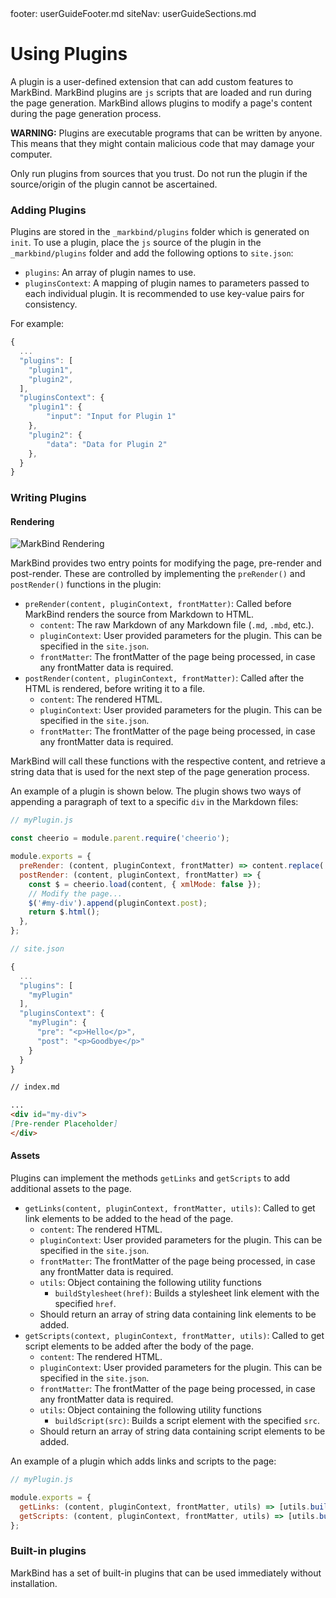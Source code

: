 <frontmatter>
  footer: userGuideFooter.md
  siteNav: userGuideSections.md
</frontmatter>

<include src="../common/header.md" />

<div class="website-content">

# Using Plugins

A plugin is a user-defined extension that can add custom features to MarkBind. MarkBind plugins are `js` scripts that are loaded and run during the page generation. MarkBind allows plugins to modify a page's content during the page generation process.

<tip-box type="warning">

**WARNING:** Plugins are executable programs that can be written by anyone. This means that they might contain malicious code that may damage your computer.

Only run plugins from sources that you trust. Do not run the plugin if the source/origin of the plugin cannot be ascertained.
</tip-box>

### Adding Plugins

Plugins are stored in the `_markbind/plugins` folder which is generated on `init`. To use a plugin, place the `js` source of the plugin in the `_markbind/plugins` folder and add the following options to `site.json`:

- `plugins`: An array of plugin names to use.
- `pluginsContext`: A mapping of plugin names to parameters passed to each individual plugin. It is recommended to use key-value pairs for consistency.

For example:

```js
{
  ...
  "plugins": [
    "plugin1",
    "plugin2",
  ],
  "pluginsContext": {
    "plugin1": {
    	"input": "Input for Plugin 1"
    },
    "plugin2": {
    	"data": "Data for Plugin 2"
    },
  }
}
```

### Writing Plugins

#### Rendering

![MarkBind Rendering]({{baseUrl}}/images/rendering.png)

MarkBind provides two entry points for modifying the page, pre-render and post-render. These are controlled by implementing the `preRender()` and `postRender()` functions in the plugin:

- `preRender(content, pluginContext, frontMatter)`: Called before MarkBind renders the source from Markdown to HTML.
  - `content`: The raw Markdown of any Markdown file (`.md`, `.mbd`, etc.).
  - `pluginContext`: User provided parameters for the plugin. This can be specified in the `site.json`.
  - `frontMatter`: The frontMatter of the page being processed, in case any frontMatter data is required.
- `postRender(content, pluginContext, frontMatter)`: Called after the HTML is rendered, before writing it to a file.
  - `content`: The rendered HTML.
  - `pluginContext`: User provided parameters for the plugin. This can be specified in the `site.json`.
  - `frontMatter`: The frontMatter of the page being processed, in case any frontMatter data is required.

MarkBind will call these functions with the respective content, and retrieve a string data that is used for the next step of the page generation process.

An example of a plugin is shown below. The plugin shows two ways of appending a paragraph of text to a specific `div` in the Markdown files:

```js
// myPlugin.js

const cheerio = module.parent.require('cheerio');

module.exports = {
  preRender: (content, pluginContext, frontMatter) => content.replace('[Pre-render Placeholder]', `${pluginContext.pre}`),
  postRender: (content, pluginContext, frontMatter) => {
    const $ = cheerio.load(content, { xmlMode: false });
    // Modify the page...
    $('#my-div').append(pluginContext.post);
    return $.html();
  },
};
```

```js
// site.json

{
  ...
  "plugins": [
    "myPlugin"
  ],
  "pluginsContext": {
    "myPlugin": {
      "pre": "<p>Hello</p>",
      "post": "<p>Goodbye</p>"
    }
  }
}
```

```md
// index.md

...
<div id="my-div">
[Pre-render Placeholder]
</div>
```

#### Assets

Plugins can implement the methods `getLinks` and `getScripts` to add additional assets to the page. 

- `getLinks(content, pluginContext, frontMatter, utils)`: Called to get link elements to be added to the head of the page.
  - `content`: The rendered HTML.
  - `pluginContext`: User provided parameters for the plugin. This can be specified in the `site.json`.
  - `frontMatter`: The frontMatter of the page being processed, in case any frontMatter data is required.
  - `utils`: Object containing the following utility functions
    - `buildStylesheet(href)`: Builds a stylesheet link element with the specified `href`.
  - Should return an array of string data containing link elements to be added.
- `getScripts(context, pluginContext, frontMatter, utils)`: Called to get script elements to be added after the body of the page.
  - `content`: The rendered HTML.
  - `pluginContext`: User provided parameters for the plugin. This can be specified in the `site.json`.
  - `frontMatter`: The frontMatter of the page being processed, in case any frontMatter data is required.
  - `utils`: Object containing the following utility functions
    - `buildScript(src)`: Builds a script element with the specified `src`.
  - Should return an array of string data containing script elements to be added.

An example of a plugin which adds links and scripts to the page:

```js
// myPlugin.js

module.exports = {
  getLinks: (content, pluginContext, frontMatter, utils) => [utils.buildStylesheet('STYLESHEET_LINK')],
  getScripts: (content, pluginContext, frontMatter, utils) => [utils.buildScript('SCRIPT_LINK')],
};

```

### Built-in plugins

MarkBind has a set of built-in plugins that can be used immediately without installation.

<include src="plugins/filterTags.mbdf" />

</div>
